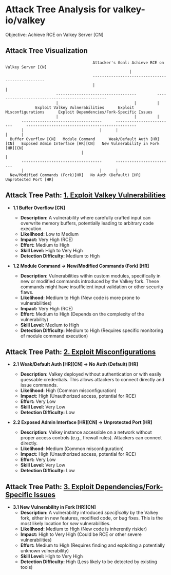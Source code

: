 # Attack Tree Analysis for valkey-io/valkey

Objective: Achieve RCE on Valkey Server [CN]

## Attack Tree Visualization

```
                                      Attacker's Goal: Achieve RCE on Valkey Server [CN]
                                                      |
                                      -------------------------------------------------
                                      |                                               |
                      -----------------------------------         ------------------------------------------------
                      |                                 |         |
             Exploit Valkey Vulnerabilities      Exploit Misconfigurations      Exploit Dependencies/Fork-Specific Issues
                      |                                 |         |
       -----------------------------------      -------------------------      ------------------------------------------------
       |                                 |      |                       |      |
  Buffer Overflow [CN]   Module Command      Weak/Default Auth [HR][CN]   Exposed Admin Interface [HR][CN]   New Vulnerability in Fork [HR][CN]
                                 |                                              |
       -----------------------------------      -------------------------
       |                                 |      |
  New/Modified Commands (Fork)[HR]   No Auth (Default) [HR]   Unprotected Port [HR]

```

## Attack Tree Path: [1. Exploit Valkey Vulnerabilities](./attack_tree_paths/1__exploit_valkey_vulnerabilities.md)

*   **1.1 Buffer Overflow [CN]**
    *   **Description:** A vulnerability where carefully crafted input can overwrite memory buffers, potentially leading to arbitrary code execution.
    *   **Likelihood:** Low to Medium
    *   **Impact:** Very High (RCE)
    *   **Effort:** Medium to High
    *   **Skill Level:** High to Very High
    *   **Detection Difficulty:** Medium to High

*   **1.2 Module Command -> New/Modified Commands (Fork) [HR]**
    *   **Description:** Vulnerabilities within custom modules, specifically in new or modified commands introduced by the Valkey fork. These commands might have insufficient input validation or other security flaws.
    *   **Likelihood:** Medium to High (New code is more prone to vulnerabilities)
    *   **Impact:** Very High (RCE)
    *   **Effort:** Medium to High (Depends on the complexity of the vulnerability)
    *   **Skill Level:** Medium to High
    *   **Detection Difficulty:** Medium to High (Requires specific monitoring of module command execution)

## Attack Tree Path: [2. Exploit Misconfigurations](./attack_tree_paths/2__exploit_misconfigurations.md)

*   **2.1 Weak/Default Auth [HR][CN] -> No Auth (Default) [HR]**
    *   **Description:** Valkey deployed without authentication or with easily guessable credentials. This allows attackers to connect directly and issue commands.
    *   **Likelihood:** High (Common misconfiguration)
    *   **Impact:** High (Unauthorized access, potential for RCE)
    *   **Effort:** Very Low
    *   **Skill Level:** Very Low
    *   **Detection Difficulty:** Low

*   **2.2 Exposed Admin Interface [HR][CN] -> Unprotected Port [HR]**
    *   **Description:** Valkey instance accessible on a network without proper access controls (e.g., firewall rules). Attackers can connect directly.
    *   **Likelihood:** Medium (Common misconfiguration)
    *   **Impact:** High (Unauthorized access, potential for RCE)
    *   **Effort:** Very Low
    *   **Skill Level:** Very Low
    *   **Detection Difficulty:** Low

## Attack Tree Path: [3. Exploit Dependencies/Fork-Specific Issues](./attack_tree_paths/3__exploit_dependenciesfork-specific_issues.md)

*   **3.1 New Vulnerability in Fork [HR][CN]**
    *   **Description:** A vulnerability introduced *specifically* by the Valkey fork, either in new features, modified code, or bug fixes. This is the most likely location for *new* vulnerabilities.
    *   **Likelihood:** Medium to High (New code is inherently riskier)
    *   **Impact:** High to Very High (Could be RCE or other severe vulnerabilities)
    *   **Effort:** Medium to High (Requires finding and exploiting a potentially unknown vulnerability)
    *   **Skill Level:** High to Very High
    *   **Detection Difficulty:** High (Less likely to be detected by existing tools)

